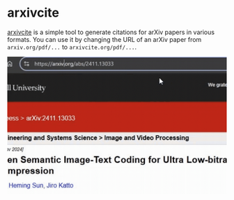 # arxivcite

[arxivcite](https://www.arxivcite.org/) is a simple tool to generate citations for arXiv papers in various formats. You can use it by changing the URL of an arXiv paper from `arxiv.org/pdf/...` to `arxivcite.org/pdf/...`.

![](assets/usage.gif)